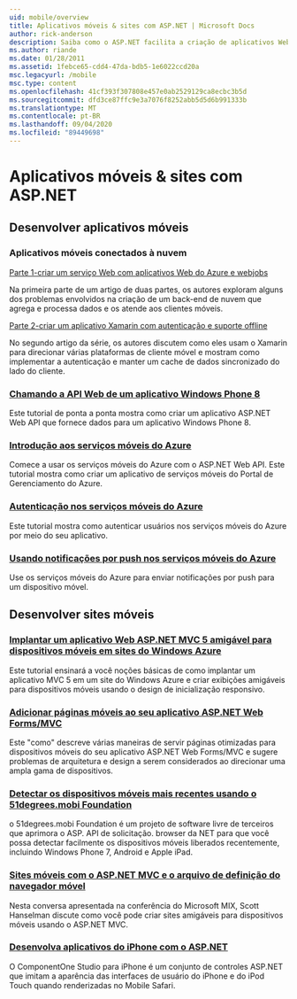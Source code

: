 ```yaml
---
uid: mobile/overview
title: Aplicativos móveis & sites com ASP.NET | Microsoft Docs
author: rick-anderson
description: Saiba como o ASP.NET facilita a criação de aplicativos Web móveis
ms.author: riande
ms.date: 01/28/2011
ms.assetid: 1febce65-cdd4-47da-bdb5-1e6022ccd20a
msc.legacyurl: /mobile
msc.type: content
ms.openlocfilehash: 41cf393f307808e457e0ab2529129ca8ecbc3b5d
ms.sourcegitcommit: dfd3ce87ffc9e3a7076f8252abb5d5d6b991333b
ms.translationtype: MT
ms.contentlocale: pt-BR
ms.lasthandoff: 09/04/2020
ms.locfileid: "89449698"
---
```

# <a name="mobile-apps--sites-with-aspnet"></a>Aplicativos móveis & sites com ASP.NET

## <a name="develop-mobile-apps"></a>Desenvolver aplicativos móveis

### <a name="cloud-connected-mobile-apps"></a>Aplicativos móveis conectados à nuvem

[Parte 1-criar um serviço Web com aplicativos Web do Azure e webjobs](https://msdn.microsoft.com/magazine/mt185572)

Na primeira parte de um artigo de duas partes, os autores exploram alguns dos problemas envolvidos na criação de um back-end de nuvem que agrega e processa dados e os atende aos clientes móveis.

[Parte 2-criar um aplicativo Xamarin com autenticação e suporte offline](https://msdn.microsoft.com/magazine/mt422581.aspx)

No segundo artigo da série, os autores discutem como eles usam o Xamarin para direcionar várias plataformas de cliente móvel e mostram como implementar a autenticação e manter um cache de dados sincronizado do lado do cliente.

### <a name="calling-web-api-from-a-windows-phone-8-application"></a>[Chamando a API Web de um aplicativo Windows Phone 8](../web-api/overview/mobile-clients/calling-web-api-from-a-windows-phone-8-application.md)

Este tutorial de ponta a ponta mostra como criar um aplicativo ASP.NET Web API que fornece dados para um aplicativo Windows Phone 8.

### <a name="get-started-with-azure-mobile-services"></a>[Introdução aos serviços móveis do Azure](https://azure.microsoft.com/documentation/articles/mobile-services-dotnet-backend-windows-store-dotnet-get-started?WT.mc_id=zumo_aspnet)

Comece a usar os serviços móveis do Azure com o ASP.NET Web API. Este tutorial mostra como criar um aplicativo de serviços móveis do Portal de Gerenciamento do Azure.

### <a name="authentication-in-azure-mobile-services"></a>[Autenticação nos serviços móveis do Azure](https://azure.microsoft.com/documentation/articles/mobile-services-dotnet-backend-windows-store-dotnet-get-started-users/?WT.mc_id=zumo_aspnet)

Este tutorial mostra como autenticar usuários nos serviços móveis do Azure por meio do seu aplicativo.

### <a name="using-push-notifications-in-azure-mobile-services"></a>[Usando notificações por push nos serviços móveis do Azure](https://azure.microsoft.com/documentation/articles/mobile-services-dotnet-backend-windows-store-dotnet-get-started-push/?WT.mc_id=zumo_aspnet)

Use os serviços móveis do Azure para enviar notificações por push para um dispositivo móvel.

## <a name="develop-mobile-sites"></a>Desenvolver sites móveis

### <a name="deploy-an-mobile-friendly-aspnet-mvc-5-web-application-on-windows-azure-web-sites"></a>[Implantar um aplicativo Web ASP.NET MVC 5 amigável para dispositivos móveis em sites do Windows Azure](https://docs.microsoft.com/azure/app-service-web/web-sites-dotnet-deploy-aspnet-mvc-mobile-app)

Este tutorial ensinará a você noções básicas de como implantar um aplicativo MVC 5 em um site do Windows Azure e criar exibições amigáveis para dispositivos móveis usando o design de inicialização responsivo.

### <a name="add-mobile-pages-to-your-aspnet-web-forms--mvc-application"></a>[Adicionar páginas móveis ao seu aplicativo ASP.NET Web Forms/MVC](../whitepapers/add-mobile-pages-to-your-aspnet-web-forms-mvc-application.md)

Este "como" descreve várias maneiras de servir páginas otimizadas para dispositivos móveis do seu aplicativo ASP.NET Web Forms/MVC e sugere problemas de arquitetura e design a serem considerados ao direcionar uma ampla gama de dispositivos.

### <a name="detect-the-latest-mobile-devices-using-51degreesmobi-foundation"></a>[Detectar os dispositivos móveis mais recentes usando o 51degrees.mobi Foundation](https://github.com/51Degrees/dotNET-Device-Detection)

o 51degrees.mobi Foundation é um projeto de software livre de terceiros que aprimora o ASP. API de solicitação. browser da NET para que você possa detectar facilmente os dispositivos móveis liberados recentemente, incluindo Windows Phone 7, Android e Apple iPad.

### <a name="mobile-web-sites-with-aspnet-mvc-and-the-mobile-browser-definition-file"></a>[Sites móveis com o ASP.NET MVC e o arquivo de definição do navegador móvel](http://www.hanselman.com/blog/MixMobileWebSitesWithASPNETMVCAndTheMobileBrowserDefinitionFile.aspx)

Nesta conversa apresentada na conferência do Microsoft MIX, Scott Hanselman discute como você pode criar sites amigáveis para dispositivos móveis usando o ASP.NET MVC.

### <a name="develop-iphone-applications-with-aspnet"></a>[Desenvolva aplicativos do iPhone com o ASP.NET](https://www.componentsource.com/product/componentone-studio-for-iphone)

O ComponentOne Studio para iPhone é um conjunto de controles ASP.NET que imitam a aparência das interfaces de usuário do iPhone e do iPod Touch quando renderizadas no Mobile Safari.

